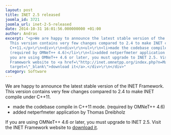 ```yaml
---
layout: post
title: INET 2.5 released
joomla_id: 3721
joomla_url: inet-2-5-released
date: 2014-10-31 16:01:56.000000000 +01:00
author: Andras
excerpt: "<p>We are happy to announce the latest stable version of the INET Framework.
  This version contains very few changes compared to 2.4 to make INET compile under
  C++11.</p>\r\n<div>\r\n<div>\r\n<ul>\r\n<li>made the codebase compile in C++11 mode.
  (required by OMNeT++ 4.6)</li>\r\n<li>added netperfmeter application by Thomas Dreibholz</li>\r\n</ul>\r\n</div>\r\n<div>If
  you are using OMNeT++ 4.6 or later, you must upgrade to INET 2.5. Visit the INET
  Framework website to <a href=\"http://inet.omnetpp.org/index.php?n=Main.Download\"
  target=\"_blank\">download it</a>.</div>\r\n</div>"
category: Software
---
```

<p>We are happy to announce the latest stable version of the INET Framework. This version contains very few changes compared to 2.4 to make INET compile under C++11.</p>
<div>
<div>
<ul>
<li>made the codebase compile in C++11 mode. (required by OMNeT++ 4.6)</li>
<li>added netperfmeter application by Thomas Dreibholz</li>
</ul>
</div>
<div>If you are using OMNeT++ 4.6 or later, you must upgrade to INET 2.5. Visit the INET Framework website to <a href="http://inet.omnetpp.org/index.php?n=Main.Download" target="_blank">download it</a>.</div>
</div>
